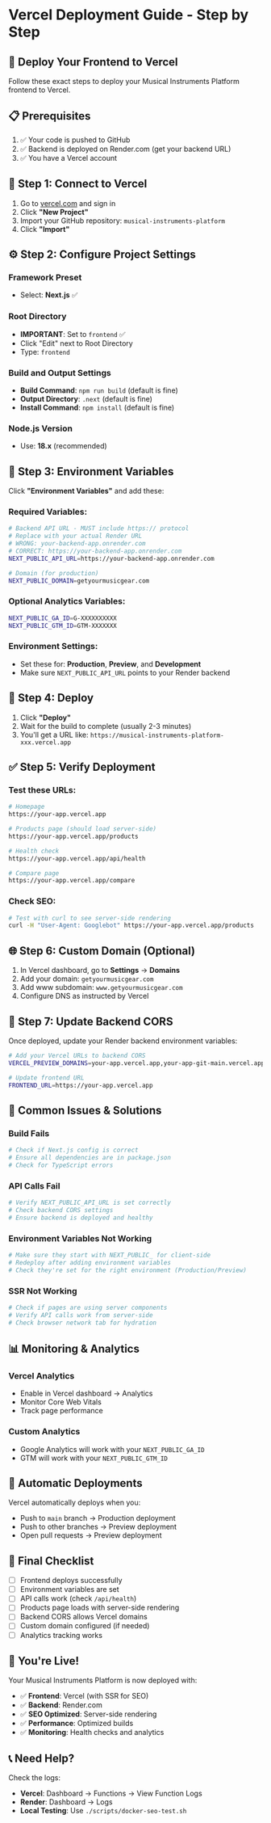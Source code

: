 # Vercel Deployment Guide - Step by Step

## 🚀 Deploy Your Frontend to Vercel

Follow these exact steps to deploy your Musical Instruments Platform frontend to Vercel.

## 📋 Prerequisites

1. ✅ Your code is pushed to GitHub
2. ✅ Backend is deployed on Render.com (get your backend URL)
3. ✅ You have a Vercel account

## 🔗 Step 1: Connect to Vercel

1. Go to [vercel.com](https://vercel.com) and sign in
2. Click **"New Project"**
3. Import your GitHub repository: `musical-instruments-platform`
4. Click **"Import"**

## ⚙️ Step 2: Configure Project Settings

### **Framework Preset**
- Select: **Next.js** ✅

### **Root Directory**
- **IMPORTANT**: Set to `frontend` ✅
- Click "Edit" next to Root Directory
- Type: `frontend`

### **Build and Output Settings**
- **Build Command**: `npm run build` (default is fine)
- **Output Directory**: `.next` (default is fine)
- **Install Command**: `npm install` (default is fine)

### **Node.js Version**
- Use: **18.x** (recommended)

## 🔑 Step 3: Environment Variables

Click **"Environment Variables"** and add these:

### **Required Variables:**
```bash
# Backend API URL - MUST include https:// protocol
# Replace with your actual Render URL
# WRONG: your-backend-app.onrender.com  
# CORRECT: https://your-backend-app.onrender.com
NEXT_PUBLIC_API_URL=https://your-backend-app.onrender.com

# Domain (for production)
NEXT_PUBLIC_DOMAIN=getyourmusicgear.com
```

### **Optional Analytics Variables:**
```bash
NEXT_PUBLIC_GA_ID=G-XXXXXXXXXX
NEXT_PUBLIC_GTM_ID=GTM-XXXXXXX
```

### **Environment Settings:**
- Set these for: **Production**, **Preview**, and **Development**
- Make sure `NEXT_PUBLIC_API_URL` points to your Render backend

## 🚀 Step 4: Deploy

1. Click **"Deploy"**
2. Wait for the build to complete (usually 2-3 minutes)
3. You'll get a URL like: `https://musical-instruments-platform-xxx.vercel.app`

## ✅ Step 5: Verify Deployment

### Test these URLs:
```bash
# Homepage
https://your-app.vercel.app

# Products page (should load server-side)
https://your-app.vercel.app/products

# Health check
https://your-app.vercel.app/api/health

# Compare page
https://your-app.vercel.app/compare
```

### Check SEO:
```bash
# Test with curl to see server-side rendering
curl -H "User-Agent: Googlebot" https://your-app.vercel.app/products
```

## 🌐 Step 6: Custom Domain (Optional)

1. In Vercel dashboard, go to **Settings** → **Domains**
2. Add your domain: `getyourmusicgear.com`
3. Add www subdomain: `www.getyourmusicgear.com`
4. Configure DNS as instructed by Vercel

## 🔄 Step 7: Update Backend CORS

Once deployed, update your Render backend environment variables:

```bash
# Add your Vercel URLs to backend CORS
VERCEL_PREVIEW_DOMAINS=your-app.vercel.app,your-app-git-main.vercel.app

# Update frontend URL
FRONTEND_URL=https://your-app.vercel.app
```

## 🔧 Common Issues & Solutions

### **Build Fails**
```bash
# Check if Next.js config is correct
# Ensure all dependencies are in package.json
# Check for TypeScript errors
```

### **API Calls Fail**
```bash
# Verify NEXT_PUBLIC_API_URL is set correctly
# Check backend CORS settings
# Ensure backend is deployed and healthy
```

### **Environment Variables Not Working**
```bash
# Make sure they start with NEXT_PUBLIC_ for client-side
# Redeploy after adding environment variables
# Check they're set for the right environment (Production/Preview)
```

### **SSR Not Working**
```bash
# Check if pages are using server components
# Verify API calls work from server-side
# Check browser network tab for hydration
```

## 📊 Monitoring & Analytics

### **Vercel Analytics**
- Enable in Vercel dashboard → Analytics
- Monitor Core Web Vitals
- Track page performance

### **Custom Analytics**
- Google Analytics will work with your `NEXT_PUBLIC_GA_ID`
- GTM will work with your `NEXT_PUBLIC_GTM_ID`

## 🔄 Automatic Deployments

Vercel automatically deploys when you:
- Push to `main` branch → Production deployment
- Push to other branches → Preview deployment
- Open pull requests → Preview deployment

## 🎯 Final Checklist

- [ ] Frontend deploys successfully
- [ ] Environment variables are set
- [ ] API calls work (check `/api/health`)
- [ ] Products page loads with server-side rendering
- [ ] Backend CORS allows Vercel domains
- [ ] Custom domain configured (if needed)
- [ ] Analytics tracking works

## 🚀 You're Live!

Your Musical Instruments Platform is now deployed with:
- ✅ **Frontend**: Vercel (with SSR for SEO)
- ✅ **Backend**: Render.com
- ✅ **SEO Optimized**: Server-side rendering
- ✅ **Performance**: Optimized builds
- ✅ **Monitoring**: Health checks and analytics

## 📞 Need Help?

Check the logs:
- **Vercel**: Dashboard → Functions → View Function Logs
- **Render**: Dashboard → Logs
- **Local Testing**: Use `./scripts/docker-seo-test.sh`
